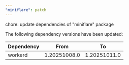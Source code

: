 ```yaml
---
"miniflare": patch
---
```


chore: update dependencies of "miniflare" package

The following dependency versions have been updated:

| Dependency | From         | To           |
| ---------- | ------------ | ------------ |
| workerd    | 1.20251008.0 | 1.20251011.0 |
